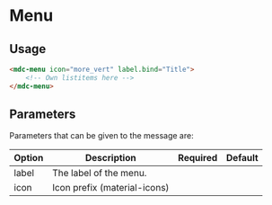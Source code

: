 # Menu

## Usage
```html
<mdc-menu icon="more_vert" label.bind="Title">
    <!-- Own listitems here -->
</mdc-menu>
```

## Parameters
Parameters that can be given to the message are:

| Option | Description | Required | Default |
|--|--|:--:|:--:|
| label	| The label of the menu. |  |  |
| icon | Icon prefix (material-icons) |	 | 	|